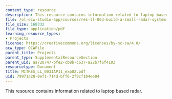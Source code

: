 ```yaml
---
content_type: resource
description: This resource contains information related to laptop based radar.
file: /ol-ocw-studio-app/courses/res-ll-003-build-a-small-radar-system-capable-of-sensing-range-doppler-and-synthetic-aperture-radar-imaging-january-iap-2011/79971a280ef1714dbff62f9cf104ee04_MITRES_LL_003IAP11_exp02.pdf
file_size: 168332
file_type: application/pdf
learning_resource_types:
- Projects
license: https://creativecommons.org/licenses/by-nc-sa/4.0/
ocw_type: OCWFile
parent_title: Projects
parent_type: SupplementalResourceSection
parent_uid: aa720747-bfe2-cb8b-c637-a22b7f6f4103
resourcetype: Document
title: MITRES_LL_003IAP11_exp02.pdf
uid: 79971a28-0ef1-714d-bff6-2f9cf104ee04
---
```

This resource contains information related to laptop based radar.